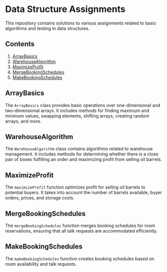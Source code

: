 # Data Structure Assignments

This repository contains solutions to various assignments related to basic algorithms and testing in data structures.

## Contents

1. [ArrayBasics](#arraybasics)
2. [WarehouseAlgorithm](#warehousealgorithm)
3. [MaximizeProfit](#maximizeprofit)
4. [MergeBookingSchedules](#mergebookingschedules)
5. [MakeBookingSchedules](#makebookingschedules)

## ArrayBasics

The `ArrayBasics` class provides basic operations over one-dimensional and two-dimensional arrays. It includes methods for finding maximum and minimum values, swapping elements, shifting arrays, creating random arrays, and more.

## WarehouseAlgorithm

The `WarehouseAlgorithm` class contains algorithms related to warehouse management. It includes methods for determining whether there is a close pair of boxes fulfilling an order and maximizing profit from selling oil barrels.

## MaximizeProfit

The `maximizeProfit` function optimizes profit for selling oil barrels to potential buyers. It takes into account the number of barrels available, buyer orders, prices, and storage costs.

## MergeBookingSchedules

The `mergeBookingSchedules` function merges booking schedules for room reservations, ensuring that all talk requests are accommodated efficiently.

## MakeBookingSchedules

The `makeBookingSchedules` function creates booking schedules based on room availability and talk requests.

